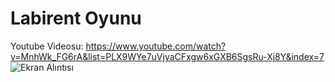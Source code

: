 # Labirent Oyunu
Youtube Videosu: https://www.youtube.com/watch?v=MnhWk_FG6rA&list=PLX9WYe7uVjyaCFxgw6xGXB6SgsRu-Xj8Y&index=7
![Ekran Alıntısı](https://github.com/eywtuncay/Labirent_Oyunu/assets/90053356/c43b5b7a-10e1-4b28-8711-d6b594d14db0)


